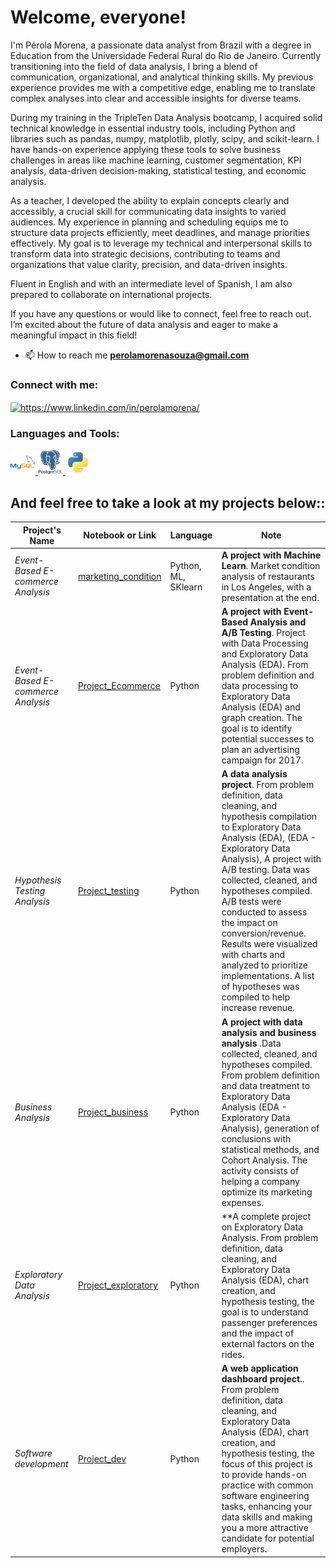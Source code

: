 <p align='center'>
  <h1> Welcome, everyone! </h1>
</p>

I'm Pérola Morena, a passionate data analyst from Brazil with a degree in Education from the Universidade Federal Rural do Rio de Janeiro. Currently transitioning into the field of data analysis, I bring a blend of communication, organizational, and analytical thinking skills. My previous experience provides me with a competitive edge, enabling me to translate complex analyses into clear and accessible insights for diverse teams.

During my training in the TripleTen Data Analysis bootcamp, I acquired solid technical knowledge in essential industry tools, including Python and libraries such as pandas, numpy, matplotlib, plotly, scipy, and scikit-learn. I have hands-on experience applying these tools to solve business challenges in areas like machine learning, customer segmentation, KPI analysis, data-driven decision-making, statistical testing, and economic analysis.

As a teacher, I developed the ability to explain concepts clearly and accessibly, a crucial skill for communicating data insights to varied audiences. My experience in planning and scheduling equips me to structure data projects efficiently, meet deadlines, and manage priorities effectively. My goal is to leverage my technical and interpersonal skills to transform data into strategic decisions, contributing to teams and organizations that value clarity, precision, and data-driven insights.

Fluent in English and with an intermediate level of Spanish, I am also prepared to collaborate on international projects.

If you have any questions or would like to connect, feel free to reach out. I’m excited about the future of data analysis and eager to make a meaningful impact in this field!


- 📫 How to reach me **perolamorenasouza@gmail.com**

<h3 align="left">Connect with me:</h3>
<p align="left">
<a href="https://linkedin.com/in/https://www.linkedin.com/in/perolamorena/" target="blank"><img align="center" src="https://raw.githubusercontent.com/rahuldkjain/github-profile-readme-generator/master/src/images/icons/Social/linked-in-alt.svg" alt="https://www.linkedin.com/in/perolamorena/" height="30" width="40" /></a>
</p>

<h3 align="left">Languages and Tools:</h3>
<p align="left"> <a href="https://www.mysql.com/" target="_blank" rel="noreferrer"> <img src="https://raw.githubusercontent.com/devicons/devicon/master/icons/mysql/mysql-original-wordmark.svg" alt="mysql" width="40" height="40"/> </a> <a href="https://www.postgresql.org" target="_blank" rel="noreferrer"> <img src="https://raw.githubusercontent.com/devicons/devicon/master/icons/postgresql/postgresql-original-wordmark.svg" alt="postgresql" width="40" height="40"/> </a> <a href="https://www.python.org" target="_blank" rel="noreferrer"> <img src="https://raw.githubusercontent.com/devicons/devicon/master/icons/python/python-original.svg" alt="python" width="40" height="40"/> </a> </p>

And feel free to take a look at my projects below::
------------

|    Project's Name  | Notebook or Link    | Language   | Note  | 
| ------------        | ------------        | ------------ |------------ |
| *Event-Based E-commerce Analysis* | [marketing_condition](https://github.com/perolamorena/marketing-condition) | Python, ML, SKlearn| **A project with Machine Learn**. Market condition analysis of restaurants in Los Angeles, with a presentation at the end.|
| *Event-Based E-commerce Analysis* | [Project_Ecommerce](https://github.com/perolamorena/Ecommerce-Analysis) | Python| **A project with Event-Based Analysis and A/B Testing**. Project with Data Processing and Exploratory Data Analysis (EDA). From problem definition and data processing to Exploratory Data Analysis (EDA) and graph creation. The goal is to identify potential successes to plan an advertising campaign for 2017.|
| *Hypothesis Testing Analysis* | [Project_testing](https://github.com/perolamorena/tests-a-b) | Python| **A data analysis project**. From problem definition, data cleaning, and hypothesis compilation to Exploratory Data Analysis (EDA), (EDA - Exploratory Data Analysis), A project with A/B testing. Data was collected, cleaned, and hypotheses compiled. A/B tests were conducted to assess the impact on conversion/revenue. Results were visualized with charts and analyzed to prioritize implementations. A list of hypotheses was compiled to help increase revenue.|
| *Business Analysis* | [Project_business](https://github.com/perolamorena/business-analysis) | Python| **A project with data analysis and business analysis** .Data collected, cleaned, and hypotheses compiled. From problem definition and data treatment to Exploratory Data Analysis (EDA - Exploratory Data Analysis), generation of conclusions with statistical methods, and Cohort Analysis. The activity consists of helping a company optimize its marketing expenses.|
| *Exploratory Data Analysis* | [Project_exploratory](https://github.com/perolamorena/Exploratory-data-analysis) | Python| **A complete project on Exploratory Data Analysis. From problem definition, data cleaning, and Exploratory Data Analysis (EDA), chart creation, and hypothesis testing, the goal is to understand passenger preferences and the impact of external factors on the rides.|
| *Software development* | [Project_dev](https://github.com/perolamorena/software-dev) | Python| **A web application dashboard project.**. From problem definition, data cleaning, and Exploratory Data Analysis (EDA), chart creation, and hypothesis testing, the focus of this project is to provide hands-on practice with common software engineering tasks, enhancing your data skills and making you a more attractive candidate for potential employers.|
